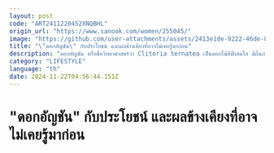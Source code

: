 ```yaml
---
layout: post
code: "ART2411220452XNQBHL"
origin_url: "https://www.sanook.com/women/255045/"
image: "https://github.com/user-attachments/assets/2413e1de-9222-46de-8d09-d58ba2dc4993"
title: "\"ดอกอัญชัน\" กับประโยชน์ และผลข้างเคียงที่อาจไม่เคยรู้มาก่อน"
description: "ดอกอัญชัน หรือชื่อวิทยาศาสตร์ว่า Clitoria ternatea เป็นดอกไม้สีฟ้าสดใส มีถิ่นกำเนิดในเขตร้อน "
category: "LIFESTYLE"
language: "th"
date: 2024-11-22T04:56:44.151Z
---
```


# "ดอกอัญชัน" กับประโยชน์ และผลข้างเคียงที่อาจไม่เคยรู้มาก่อน